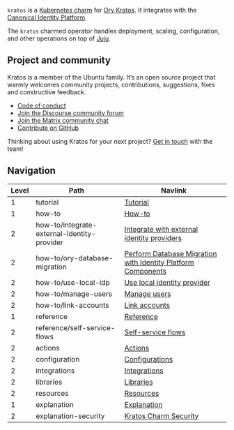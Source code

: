 `kratos` is a [Kubernetes charm](https://juju.is/docs/olm/charmed-operator) for [Ory Kratos](https://github.com/ory/kratos). It integrates with the [Canonical Identity Platform](https://charmhub.io/topics/canonical-identity-platform).

The `kratos` charmed operator handles deployment, scaling, configuration, and other operations on top of [Juju](https://juju.is/).

## Project and community

Kratos is a member of the Ubuntu family. It’s an open source project that warmly welcomes community projects, contributions, suggestions, fixes and constructive feedback.

- [Code of conduct](https://ubuntu.com/community/code-of-conduct)
- [Join the Discourse community forum](https://discourse.charmhub.io/tag/identity)
- [Join the Matrix community chat](https://matrix.to/#/!nRbdoDYxdQndEfzlJi:ubuntu.com?via=ubuntu.com)
- [Contribute on GitHub](https://github.com/canonical/kratos-operator)

Thinking about using Kratos for your next project? [Get in touch](https://matrix.to/#/!nRbdoDYxdQndEfzlJi:ubuntu.com?via=ubuntu.com) with the team!

## Navigation

| Level | Path                                        | Navlink                                                                  |
| ----- |---------------------------------------------|--------------------------------------------------------------------------|
| 1     | tutorial                                    | [Tutorial](/t/14090)                                                     |
| 1     | how-to                                      | [How-to]()                                                               |
| 2     | how-to/integrate-external-identity-provider | [Integrate with external identity providers](/t/11910)                   |
| 2     | how-to/ory-database-migration               | [Perform Database Migration with Identity Platform Components](/t/11912) |
| 2     | how-to/use-local-idp                        | [Use local identity provider](/t/15548)                                  |
| 2     | how-to/manage-users                         | [Manage users](/t/15547)                                                 |
| 2     | how-to/link-accounts                        | [Link accounts](/t/<TODO>)                                               |
| 1     | reference                                   | [Reference]()                                                            |
| 2     | reference/self-service-flows                | [Self-service flows](/t/15549)                                           |
| 2     | actions                                     | [Actions](https://charmhub.io/kratos/actions)                            |
| 2     | configuration                               | [Configurations](https://charmhub.io/kratos/configuration)               |
| 2     | integrations                                | [Integrations](https://charmhub.io/kratos/integrations)                  |
| 2     | libraries                                   | [Libraries](https://charmhub.io/kratos/libraries)                        |
| 2     | resources                                   | [Resources](https://charmhub.io/kratos/resources)                        |
| 1     | explanation                                 | [Explanation](/t/15707)                                                  |
| 2     | explanation-security                        | [Kratos Charm Security](/t/15708)                                        |

